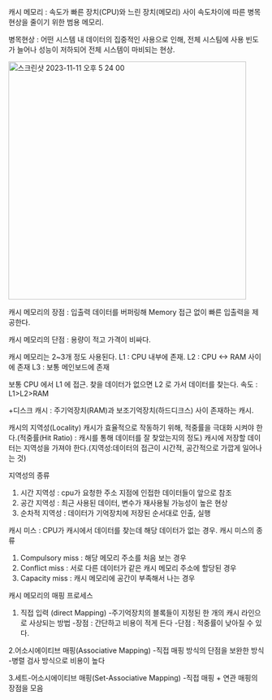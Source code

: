캐시 메모리 :
속도가 빠른 장치(CPU)와 느린 장치(메모리) 사이 속도차이에 따른 병목현상을 줄이기 위한 범용 메모리.

병목현상 : 어떤 시스템 내 데이터의 집중적인 사용으로 인해, 전체 시스팀에 사용 빈도가 늘어나 성능이 저하되어 전체 시스템이 마비되는 현상.

<img width="468" alt="스크린샷 2023-11-11 오후 5 24 00" src="https://github.com/harriet221/Teckit_I9_study/assets/125572887/6660c38c-9b02-4655-a5c7-7681162ab30f">





캐시 메모리의 장점 : 입출력 데이터를 버퍼링해 Memory 접근 없이 빠른 입출력을 제공한다.

캐시 메모리의 단점 : 용량이 적고 가격이 비싸다.


캐시 메모리는 2~3개 정도 사용된다.
L1 : CPU 내부에 존재.
L2 : CPU <-> RAM 사이에 존재
L3 : 보통 메인보드에 존재

보통 CPU 에서 L1 에 접근. 찾을 데이터가 없으면 L2 로 가서 데이터를 찾는다. 
속도 : L1>L2>RAM


+디스크 캐시 : 주기억장치(RAM)과 보조기억장치(하드디크스) 사이 존재하는 캐시.

캐시의 지역성(Locality)
캐시가 효율적으로 작동하기 위해, 적중률을 극대화 시켜야 한다.(적중률(Hit Ratio) : 캐시를 통해 데이터를 잘 찾았는지의 정도)
캐시에 저장할 데이터는 지역성을 가져야 한다.(지역성:데이터의 접근이 시간적, 공간적으로 가깝게 일어나는 것)

지역성의 종류
1. 시간 지역성 : cpu가 요청한 주소 지점에 인접한 데이터들이 앞으로 참조
2. 공간 지역성 : 최근 사용된 데이터, 변수가 재사용될 가능성이 높은 현상
3. 순차적 지역성 : 데이터가 기억장치에 저장된 순서대로 인출, 실행



캐시 미스 : CPU가 캐시에서 데이터를 찾는데 해당 데이터가 없는 경우.
캐시 미스의 종류
1) Compulsory miss : 해당 메모리 주소를 처음 보는 경우
2) Conflict miss : 서로 다른 데이터가 같은 캐시 메모리 주소에 할당된 경우
3) Capacity miss : 캐시 메모리에 공간이 부족해서 나는 경우


캐시 메모리의 매핑 프로세스
1. 직접 입력 (direct Mapping) 
-주기억장치의 블록들이 지정된 한 개의 캐시 라인으로 사상되는 방법
-장점 : 간단하고 비용이 적게 든다 
-단점 : 적중률이 낮아질 수 있다.

2.어소시에이티브 매핑(Associative Mapping)
-직접 매핑 방식의 단점을 보완한 방식
-병렬 검사 방식으로 비용이 높다

3.세트-어소시에이티브 매핑(Set-Associative Mapping)
-직접 매핑 + 연관 매핑의 장점을 모음






